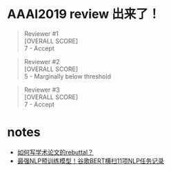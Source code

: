 # AAAI2019 review 出来了！
> Reviewer #1 <br>
[OVERALL SCORE] <br>
7 - Accept

> Reviewer #2 <br>
[OVERALL SCORE] <br>
5 - Marginally below threshold

> Reviewer #3 <br>
[OVERALL SCORE] <br>
7 - Accept


# notes

  - [如何写学术论文的rebuttal？](https://www.zhihu.com/question/32055996)
  - [最强NLP预训练模型！谷歌BERT横扫11项NLP任务记录](https://www.jiqizhixin.com/articles/2018-10-12-13)
